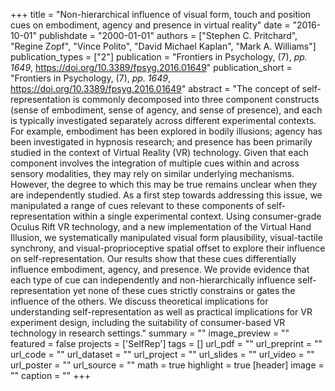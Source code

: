 +++
title = "Non-hierarchical influence of visual form, touch and position cues on embodiment, agency and presence in virtual reality"
date = "2016-10-01"
publishdate = "2000-01-01"
authors = ["Stephen C. Pritchard", "Regine Zopf", "Vince Polito", "David Michael Kaplan", "Mark A. Williams"]
publication_types = ["2"]
publication = "Frontiers in Psychology, (7), _pp. 1649_, https://doi.org/10.3389/fpsyg.2016.01649"
publication_short = "Frontiers in Psychology, (7), _pp. 1649_, https://doi.org/10.3389/fpsyg.2016.01649"
abstract = "The concept of self-representation is commonly decomposed into three component constructs (sense of embodiment, sense of agency, and sense of presence), and each is typically investigated separately across different experimental contexts. For example, embodiment has been explored in bodily illusions; agency has been investigated in hypnosis research; and presence has been primarily studied in the context of Virtual Reality (VR) technology. Given that each component involves the integration of multiple cues within and across sensory modalities, they may rely on similar underlying mechanisms. However, the degree to which this may be true remains unclear when they are independently studied. As a first step towards addressing this issue, we manipulated a range of cues relevant to these components of self-representation within a single experimental context. Using consumer-grade Oculus Rift VR technology, and a new implementation of the Virtual Hand Illusion, we systematically manipulated visual form plausibility, visual-tactile synchrony, and visual-proprioceptive spatial offset to explore their influence on self-representation. Our results show that these cues differentially influence embodiment, agency, and presence. We provide evidence that each type of cue can independently and non-hierarchically influence self-representation yet none of these cues strictly constrains or gates the influence of the others. We discuss theoretical implications for understanding self-representation as well as practical implications for VR experiment design, including the suitability of consumer-based VR technology in research settings."
summary = ""
image_preview = ""
featured = false
projects = ['SelfRep']
tags = []
url_pdf = ""
url_preprint = ""
url_code = ""
url_dataset = ""
url_project = ""
url_slides = ""
url_video = ""
url_poster = ""
url_source = ""
math = true
highlight = true
[header]
image = ""
caption = ""
+++
